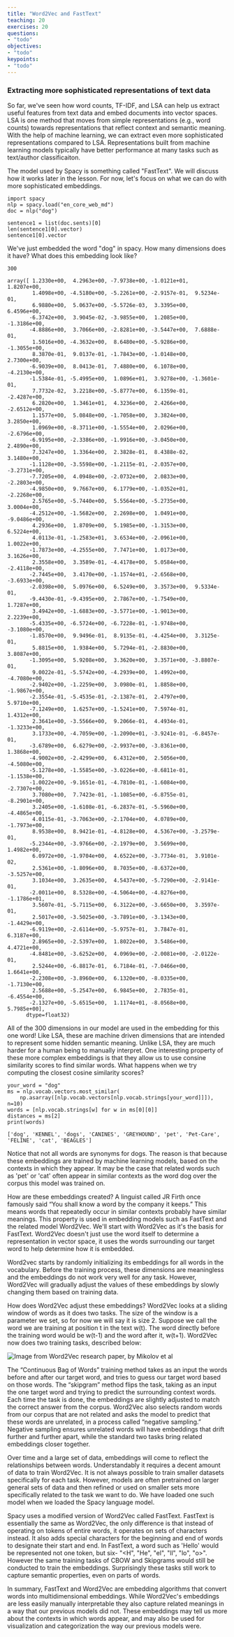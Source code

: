 ```yaml
---
title: "Word2Vec and FastText"
teaching: 20
exercises: 20
questions:
- "todo"
objectives:
- "todo"
keypoints:
- "todo"
---
```


### Extracting more sophisticated representations of text data
So far, we've seen how word counts, TF-IDF, and LSA can help us extract useful features from text data and embed documents into vector spaces. LSA is one method that moves from simple representations (e.g., word counts) towards representations that reflect context and semantic meaning. With the help of machine learning, we can extract even more sophisticated representations compared to LSA. Representations built from machine learning models typically have better performance at many tasks such as text/author classificaiton.

The model used by Spacy is something called "FastText". We will discuss how it works later in the lesson. For now, let's focus on what we can do with more sophisticated embeddings.

~~~
import spacy
nlp = spacy.load("en_core_web_md")
doc = nlp("dog")

sentence1 = list(doc.sents)[0]
len(sentence1[0].vector)
sentence1[0].vector
~~~

We've just embedded the word "dog" in spacy. How many dimensions does it have? What does this embedding look like?

~~~
300

array([ 1.2330e+00,  4.2963e+00, -7.9738e+00, -1.0121e+01,  1.8207e+00,
        1.4098e+00, -4.5180e+00, -5.2261e+00, -2.9157e-01,  9.5234e-01,
        6.9880e+00,  5.0637e+00, -5.5726e-03,  3.3395e+00,  6.4596e+00,
       -6.3742e+00,  3.9045e-02, -3.9855e+00,  1.2085e+00, -1.3186e+00,
       -4.8886e+00,  3.7066e+00, -2.8281e+00, -3.5447e+00,  7.6888e-01,
        1.5016e+00, -4.3632e+00,  8.6480e+00, -5.9286e+00, -1.3055e+00,
        8.3870e-01,  9.0137e-01, -1.7843e+00, -1.0148e+00,  2.7300e+00,
       -6.9039e+00,  8.0413e-01,  7.4880e+00,  6.1078e+00, -4.2130e+00,
       -1.5384e-01, -5.4995e+00,  1.0896e+01,  3.9278e+00, -1.3601e-01,
        7.7732e-02,  3.2218e+00, -5.8777e+00,  6.1359e-01, -2.4287e+00,
        6.2820e+00,  1.3461e+01,  4.3236e+00,  2.4266e+00, -2.6512e+00,
        1.1577e+00,  5.0848e+00, -1.7058e+00,  3.3824e+00,  3.2850e+00,
        1.0969e+00, -8.3711e+00, -1.5554e+00,  2.0296e+00, -2.6796e+00,
       -6.9195e+00, -2.3386e+00, -1.9916e+00, -3.0450e+00,  2.4890e+00,
        7.3247e+00,  1.3364e+00,  2.3828e-01,  8.4388e-02,  3.1480e+00,
       -1.1128e+00, -3.5598e+00, -1.2115e-01, -2.0357e+00, -3.2731e+00,
       -7.7205e+00,  4.0948e+00, -2.0732e+00,  2.0833e+00, -2.2803e+00,
       -4.9850e+00,  9.7667e+00,  6.1779e+00, -1.0352e+01, -2.2268e+00,
        2.5765e+00, -5.7440e+00,  5.5564e+00, -5.2735e+00,  3.0004e+00,
       -4.2512e+00, -1.5682e+00,  2.2698e+00,  1.0491e+00, -9.0486e+00,
        4.2936e+00,  1.8709e+00,  5.1985e+00, -1.3153e+00,  6.5224e+00,
        4.0113e-01, -1.2583e+01,  3.6534e+00, -2.0961e+00,  1.0022e+00,
       -1.7873e+00, -4.2555e+00,  7.7471e+00,  1.0173e+00,  3.1626e+00,
        2.3558e+00,  3.3589e-01, -4.4178e+00,  5.0584e+00, -2.4118e+00,
       -2.7445e+00,  3.4170e+00, -1.1574e+01, -2.6568e+00, -3.6933e+00,
       -2.0398e+00,  5.0976e+00,  6.5249e+00,  3.3573e+00,  9.5334e-01,
       -9.4430e-01, -9.4395e+00,  2.7867e+00, -1.7549e+00,  1.7287e+00,
        3.4942e+00, -1.6883e+00, -3.5771e+00, -1.9013e+00,  2.2239e+00,
       -5.4335e+00, -6.5724e+00, -6.7228e-01, -1.9748e+00, -3.1080e+00,
       -1.8570e+00,  9.9496e-01,  8.9135e-01, -4.4254e+00,  3.3125e-01,
        5.8815e+00,  1.9384e+00,  5.7294e-01, -2.8830e+00,  3.8087e+00,
       -1.3095e+00,  5.9208e+00,  3.3620e+00,  3.3571e+00, -3.8807e-01,
        9.0022e-01, -5.5742e+00, -4.2939e+00,  1.4992e+00, -4.7080e+00,
       -2.9402e+00, -1.2259e+00,  3.0980e-01,  1.8858e+00, -1.9867e+00,
       -2.3554e-01, -5.4535e-01, -2.1387e-01,  2.4797e+00,  5.9710e+00,
       -7.1249e+00,  1.6257e+00, -1.5241e+00,  7.5974e-01,  1.4312e+00,
        2.3641e+00, -3.5566e+00,  9.2066e-01,  4.4934e-01, -1.3233e+00,
        3.1733e+00, -4.7059e+00, -1.2090e+01, -3.9241e-01, -6.8457e-01,
       -3.6789e+00,  6.6279e+00, -2.9937e+00, -3.8361e+00,  1.3868e+00,
       -4.9002e+00, -2.4299e+00,  6.4312e+00,  2.5056e+00, -4.5080e+00,
       -5.1278e+00, -1.5585e+00, -3.0226e+00, -8.6811e-01, -1.1538e+00,
       -1.0022e+00, -9.1651e-01, -4.7810e-01, -1.6084e+00, -2.7307e+00,
        3.7080e+00,  7.7423e-01, -1.1085e+00, -6.8755e-01, -8.2901e+00,
        3.2405e+00, -1.6108e-01, -6.2837e-01, -5.5960e+00, -4.4865e+00,
        4.0115e-01, -3.7063e+00, -2.1704e+00,  4.0789e+00, -1.7973e+00,
        8.9538e+00,  8.9421e-01, -4.8128e+00,  4.5367e+00, -3.2579e-01,
       -5.2344e+00, -3.9766e+00, -2.1979e+00,  3.5699e+00,  1.4982e+00,
        6.0972e+00, -1.9704e+00,  4.6522e+00, -3.7734e-01,  3.9101e-02,
        2.5361e+00, -1.8096e+00,  8.7035e+00, -8.6372e+00, -3.5257e+00,
        3.1034e+00,  3.2635e+00,  4.5437e+00, -5.7290e+00, -2.9141e-01,
       -2.0011e+00,  8.5328e+00, -4.5064e+00, -4.8276e+00, -1.1786e+01,
        3.5607e-01, -5.7115e+00,  6.3122e+00, -3.6650e+00,  3.3597e-01,
        2.5017e+00, -3.5025e+00, -3.7891e+00, -3.1343e+00, -1.4429e+00,
       -6.9119e+00, -2.6114e+00, -5.9757e-01,  3.7847e-01,  6.3187e+00,
        2.8965e+00, -2.5397e+00,  1.8022e+00,  3.5486e+00,  4.4721e+00,
       -4.8481e+00, -3.6252e+00,  4.0969e+00, -2.0081e+00, -2.0122e-01,
        2.5244e+00, -6.8817e-01,  6.7184e-01, -7.0466e+00,  1.6641e+00,
       -2.2308e+00, -3.8960e+00,  6.1320e+00, -8.0335e+00, -1.7130e+00,
        2.5688e+00, -5.2547e+00,  6.9845e+00,  2.7835e-01, -6.4554e+00,
       -2.1327e+00, -5.6515e+00,  1.1174e+01, -8.0568e+00,  5.7985e+00],
      dtype=float32)

~~~
All of the 300 dimensions in our model are used in the embedding for this one word!
Like LSA, these are machine driven dimensions that are intended to represent some hidden semantic meaning.
Unlike LSA, they are much harder for a human being to manually interpret.
One interesting property of these more complex embeddings is that they allow us to use consine similarity scores to find similar words.
What happens when we try computing the closest cosine similarity scores?
~~~
your_word = "dog"
ms = nlp.vocab.vectors.most_similar(
    np.asarray([nlp.vocab.vectors[nlp.vocab.strings[your_word]]]), n=10)
words = [nlp.vocab.strings[w] for w in ms[0][0]]
distances = ms[2]
print(words)
~~~

~~~
['dog', 'KENNEL', 'dogs', 'CANINES', 'GREYHOUND', 'pet', 'Pet-Care', 'FELINE', 'cat', 'BEAGLES']
~~~

Notice that not all words are synonyms for dogs.
The reason is that because these embeddings are trained by machine learning models, based on the contexts in which they appear.
It may be the case that related words such as 'pet' or 'cat' often appear in similar contexts as the word dog over the corpus this model was trained on.

How are these embeddings created?
A linguist called JR Firth once famously said “You shall know a word by the company it keeps.” This means words that repeatedly occur in similar contexts probably have similar meanings.
This property is used in embedding models such as FastText and the related model Word2Vec. We'll start with Word2Vec as it's the basis for FastText.
Word2Vec doesn't just use the word itself to determine a representation in vector space, it uses the words surrounding our target word to help determine how it is embedded.

Word2vec starts by randomly initializing its embeddings for all words in the vocabulary.
Before the training process, these dimensions are meaningless and the embeddings do not work very well for any task.
However, Word2Vec will gradually adjust the values of these embeddings by slowly changing them based on training data.

How does Word2Vec adjust these embeddings? Word2Vec looks at a sliding window of words as it does two tasks.
The size of the window is a parameter we set, so for now we will say it is size 2.
Suppose we call the word we are training at position t in the text w(t). The word directly before the training word would be w(t-1) and the word after it, w(t+1).
Word2Vec now does two training tasks, described below:

![Image from Word2Vec research paper, by Mikolov et al](images/06-word2vecModel.png)

The “Continuous Bag of Words” training method takes as an input the words before and after our target word, and tries to guess our target word based on those words.
The “skipgram” method flips the task, taking as an input the one target word and trying to predict the surrounding context words.
Each time the task is done, the embeddings are slightly adjusted to match the correct answer from the corpus.
Word2Vec also selects random words from our corpus that are not related and asks the model to predict that these words are unrelated, in a process called “negative sampling.”
Negative sampling ensures unrelated words will have embeddings that drift further and further apart, while the standard two tasks bring related embeddings closer together.

Over time and a large set of data, embeddings will come to reflect the relationships between words.
Understandably it requires a decent amount of data to train Word2Vec. It is not always possible to train smaller datasets specifically for each task.
However, models are often pretrained on larger general sets of data and then refined or used on smaller sets more specifically related to the task we want to do.
We have loaded one such model when we loaded the Spacy language model.

Spacy uses a modified version of Word2Vec called FastText.
FastText is essentially the same as Word2Vec, the only difference is that instead of operating on tokens of entire words, it operates on sets of characters instead.
It also adds special characters for the beginning and end of words to designate their start and end.
In FastText, a word such as 'Hello' would be represented not one token, but six- "<H", "He", "el", "ll", "lo", "o>".
However the same training tasks of CBOW and Skipgrams would still be conducted to train the embeddings.
Surprisingly these tasks still work to capture semantic properties, even on parts of words.

In summary, FastText and Word2Vec are embedding algorithms that convert words into multidimensional embeddings.
While Word2Vec's embeddings are less easily manually interpretable they also capture related meanings in a way that our previous models did not.
These embeddings may tell us more about the contexts in which words appear, and may also be used for visualization and categorization the way our previous models were.
